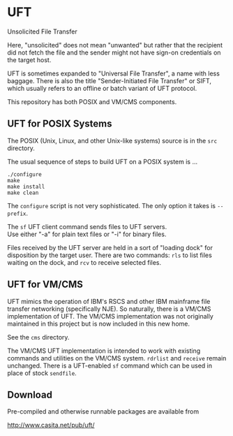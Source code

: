 # UFT

Unsolicited File Transfer

Here, "unsolicited" does not mean "unwanted"
but rather that the recipient did not fetch the file
and the sender might not have sign-on credentials on the target host.

UFT is sometimes expanded to "Universal File Transfer",
a name with less baggage. There is also the title "Sender-Initiated
File Transfer" or SIFT, which usually refers to an offline or batch
variant of UFT protocol.

This repository has both POSIX and VM/CMS components.

## UFT for POSIX Systems

The POSIX (Unix, Linux, and other Unix-like systems)
source is in the `src` directory.

The usual sequence of steps to build UFT on a POSIX system is ...

    ./configure
    make
    make install
    make clean

The `configure` script is not very sophisticated.
The only option it takes is `--prefix`.

The `sf` UFT client command sends files to UFT servers. <br/>
Use either "-a" for plain text files or "-i" for binary files.

Files received by the UFT server are held in a sort of "loading dock"
for disposition by the target user. There are two commands: `rls`
to list files waiting on the dock, and `rcv` to receive selected files.

## UFT for VM/CMS

UFT mimics the operation of IBM's RSCS and other IBM mainframe
file transfer networking (specifically NJE). So naturally, there is a
VM/CMS implementation of UFT. The VM/CMS implementation was not
originally maintained in this project but is now included in this new home.

See the `cms` directory.

The VM/CMS UFT implementation is intended to work with existing
commands and utilities on the VM/CMS system. `rdrlist` and `receive`
remain unchanged. There is a UFT-enabled `sf` command which can be used
in place of stock `sendfile`.

## Download

Pre-compiled and otherwise runnable packages are available from

http://www.casita.net/pub/uft/



